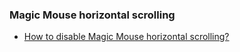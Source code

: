 ### Magic Mouse horizontal scrolling
- [How to disable Magic Mouse horizontal scrolling?](https://discussions.apple.com/thread/254473197?sortBy=best)